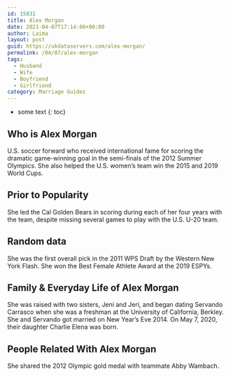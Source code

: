```yaml
---
id: 15831
title: Alex Morgan
date: 2021-04-07T17:14:00+00:00
author: Laima
layout: post
guid: https://ukdataservers.com/alex-morgan/
permalink: /04/07/alex-morgan
tags:
  - Husband
  - Wife
  - Boyfriend
  - Girlfriend
category: Marriage Guides
---
```


* some text
{: toc}


## Who is Alex Morgan
                  
                  
                  
U.S. soccer forward who received international fame for scoring the dramatic game-winning goal in the semi-finals of the 2012 Summer Olympics. She also helped the U.S. women&#8217;s team win the 2015 and 2019 World Cups.
                  
              
            
              
            
                
                
                
## Prior to Popularity
                  
                  
                  
She led the Cal Golden Bears in scoring during each of her four years with the team, despite missing several games to play with the U.S. U-20 team.
                  
              
            
              
            
                
                
                
## Random data
                  
                  
                  
She was the first overall pick in the 2011 WPS Draft by the Western New York Flash. She won the Best Female Athlete Award at the 2019 ESPYs.
                  
              
            
              
            
                
                
                
## Family & Everyday Life of Alex Morgan
                  
                  
                  
She was raised with two sisters, Jeni and Jeri, and began dating Servando Carrasco when she was a freshman at the University of California, Berkley. She and Servando got married on New Year&#8217;s Eve 2014. On May 7, 2020, their daughter Charlie Elena was born.
                  
              
            
              
            
                
                
                
## People Related With Alex Morgan
                  
                  
                  
She shared the 2012 Olympic gold medal with teammate Abby Wambach.
                  
              
            
              
            
                
              
            
              
              
            
            
              
            
          
          
          